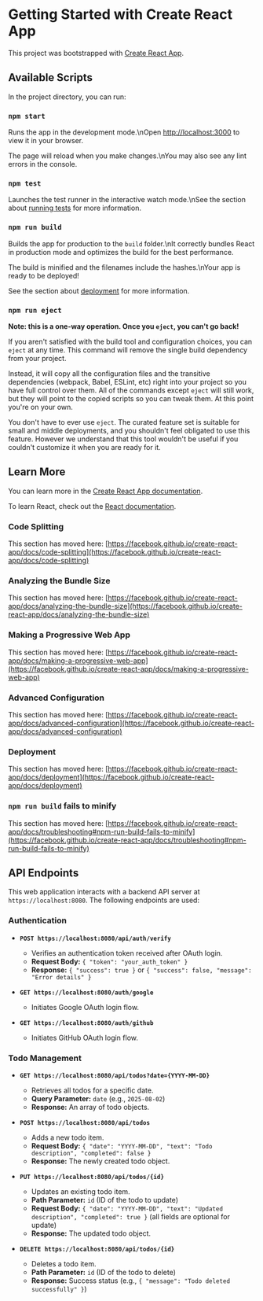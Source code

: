 # Getting Started with Create React App

This project was bootstrapped with [Create React App](https://github.com/facebook/create-react-app).

## Available Scripts

In the project directory, you can run:

### `npm start`

Runs the app in the development mode.\nOpen [http://localhost:3000](http://localhost:3000) to view it in your browser.

The page will reload when you make changes.\nYou may also see any lint errors in the console.

### `npm test`

Launches the test runner in the interactive watch mode.\nSee the section about [running tests](https://facebook.github.io/create-react-app/docs/running-tests) for more information.

### `npm run build`

Builds the app for production to the `build` folder.\nIt correctly bundles React in production mode and optimizes the build for the best performance.

The build is minified and the filenames include the hashes.\nYour app is ready to be deployed!

See the section about [deployment](https://facebook.github.io/create-react-app/docs/deployment) for more information.

### `npm run eject`

**Note: this is a one-way operation. Once you `eject`, you can't go back!**

If you aren't satisfied with the build tool and configuration choices, you can `eject` at any time. This command will remove the single build dependency from your project.

Instead, it will copy all the configuration files and the transitive dependencies (webpack, Babel, ESLint, etc) right into your project so you have full control over them. All of the commands except `eject` will still work, but they will point to the copied scripts so you can tweak them. At this point you're on your own.

You don't have to ever use `eject`. The curated feature set is suitable for small and middle deployments, and you shouldn't feel obligated to use this feature. However we understand that this tool wouldn't be useful if you couldn't customize it when you are ready for it.

## Learn More

You can learn more in the [Create React App documentation](https://facebook.github.io/create-react-app/docs/getting-started).

To learn React, check out the [React documentation](https://reactjs.org/).

### Code Splitting

This section has moved here: [https://facebook.github.io/create-react-app/docs/code-splitting](https://facebook.github.io/create-react-app/docs/code-splitting)

### Analyzing the Bundle Size

This section has moved here: [https://facebook.github.io/create-react-app/docs/analyzing-the-bundle-size](https://facebook.github.io/create-react-app/docs/analyzing-the-bundle-size)

### Making a Progressive Web App

This section has moved here: [https://facebook.github.io/create-react-app/docs/making-a-progressive-web-app](https://facebook.github.io/create-react-app/docs/making-a-progressive-web-app)

### Advanced Configuration

This section has moved here: [https://facebook.github.io/create-react-app/docs/advanced-configuration](https://facebook.github.io/create-react-app/docs/advanced-configuration)

### Deployment

This section has moved here: [https://facebook.github.io/create-react-app/docs/deployment](https://facebook.github.io/create-react-app/docs/deployment)

### `npm run build` fails to minify

This section has moved here: [https://facebook.github.io/create-react-app/docs/troubleshooting#npm-run-build-fails-to-minify](https://facebook.github.io/create-react-app/docs/troubleshooting#npm-run-build-fails-to-minify)

## API Endpoints

This web application interacts with a backend API server at `https://localhost:8080`. The following endpoints are used:

### Authentication

-   **`POST https://localhost:8080/api/auth/verify`**
    -   Verifies an authentication token received after OAuth login.
    -   **Request Body:** `{ "token": "your_auth_token" }`
    -   **Response:** `{ "success": true }` or `{ "success": false, "message": "Error details" }`

-   **`GET https://localhost:8080/auth/google`**
    -   Initiates Google OAuth login flow.

-   **`GET https://localhost:8080/auth/github`**
    -   Initiates GitHub OAuth login flow.

### Todo Management

-   **`GET https://localhost:8080/api/todos?date={YYYY-MM-DD}`**
    -   Retrieves all todos for a specific date.
    -   **Query Parameter:** `date` (e.g., `2025-08-02`)
    -   **Response:** An array of todo objects.

-   **`POST https://localhost:8080/api/todos`**
    -   Adds a new todo item.
    -   **Request Body:** `{ "date": "YYYY-MM-DD", "text": "Todo description", "completed": false }`
    -   **Response:** The newly created todo object.

-   **`PUT https://localhost:8080/api/todos/{id}`**
    -   Updates an existing todo item.
    -   **Path Parameter:** `id` (ID of the todo to update)
    -   **Request Body:** `{ "date": "YYYY-MM-DD", "text": "Updated description", "completed": true }` (all fields are optional for update)
    -   **Response:** The updated todo object.

-   **`DELETE https://localhost:8080/api/todos/{id}`**
    -   Deletes a todo item.
    -   **Path Parameter:** `id` (ID of the todo to delete)
    -   **Response:** Success status (e.g., `{ "message": "Todo deleted successfully" }`)
